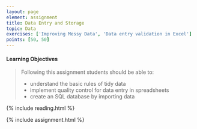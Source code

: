 ```yaml
---
layout: page
element: assignment
title: Data Entry and Storage
topic: Data
exercises: ['Improving Messy Data', 'Data entry validation in Excel']
points: [50, 50]
---
```


#### Learning Objectives

> Following this assignment students should be able to:
>
> - understand the basic rules of tidy data
> - implement quality control for data entry in spreadsheets
> - create an SQL database by importing data

{% include reading.html %}

{% include assignment.html %}
